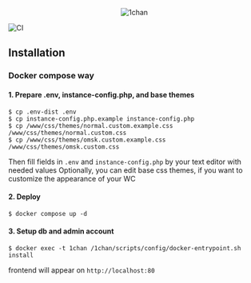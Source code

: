 <p align="center">
    <img src="https://raw.githubusercontent.com/rsddsdr/1chan/master/www/img/ogol.png" alt="1chan">
</p>

![CI](https://img.shields.io/github/actions/workflow/status/rsddsdr/rsddsdr/build.yml?label=CI&logo=github&style=for-the-badge)

## Installation

### Docker compose way

#### 1. Prepare .env, instance-config.php, and base themes
```
$ cp .env-dist .env
$ cp instance-config.php.example instance-config.php
$ cp /www/css/themes/normal.custom.example.css /www/css/themes/normal.custom.css
$ cp /www/css/themes/omsk.custom.example.css /www/css/themes/omsk.custom.css
```
Then fill fields in `.env` and `instance-config.php` by your text editor with needed values
Optionally, you can edit base css themes, if you want to customize the appearance of your WC

#### 2. Deploy
```
$ docker compose up -d
```

#### 3. Setup db and admin account
```
$ docker exec -t 1chan /1chan/scripts/config/docker-entrypoint.sh install
```

frontend will appear on `http://localhost:80`
